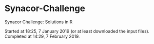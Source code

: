 # Synacor-Challenge
Synacor Challenge: Solutions in R

Started at 18:25, 7 January 2019 (or at least downloaded the input files).
Completed at 14:29, 7 February 2019.


